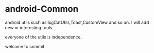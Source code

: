 # android-Common
android utils such as logCatUtils,Toast,CustomView and so on.
I will add new or interesting tools.

everyone of the utils is independence.



welcome to commit.

